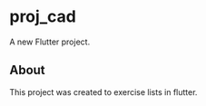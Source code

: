 # proj_cad

A new Flutter project.

## About

This project was created to exercise lists in flutter.







